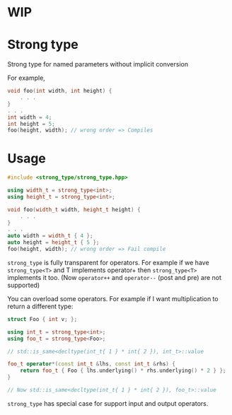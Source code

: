 # **WIP**

# Strong type

Strong type for named parameters without implicit conversion

For example,

```c++
void foo(int width, int height) {
    . . .
}
. . .
int width = 4;
int height = 5;
foo(height, width); // wrong order => Compiles
```

# Usage 

```c++
#include <strong_type/strong_type.hpp>

using width_t = strong_type<int>;
using height_t = strong_type<int>;

void foo(width_t width, height_t height) {
    . . .
}
. . .
auto width = width_t { 4 };
auto height = height_t { 5 };
foo(height, width); // wrong order => Fail compile
```

`strong_type` is fully transparent for operators. For example if we have `strong_type<T>` and 
T implements operator+ then `strong_type<T>` implements it too. (Now `operator++` and `operator--` (post and pre) are not supported)

You can overload some operators. For example if I want multiplication to return a different type:

```c++
struct Foo { int v; };

using int_t = strong_type<int>;
using foo_t = strong_type<Foo>;

// std::is_same<decltype(int_t{ 1 } * int{ 2 }), int_t>::value

foo_t operator*(const int_t &lhs, const int_t &rhs) {
    return foo_t { Foo { lhs.underlying() * rhs.underlying() * 2 } };
}

// Now std::is_same<decltype(int_t{ 1 } * int{ 2 }), foo_t>::value
```

`strong_type` has special case for support input and output operators.